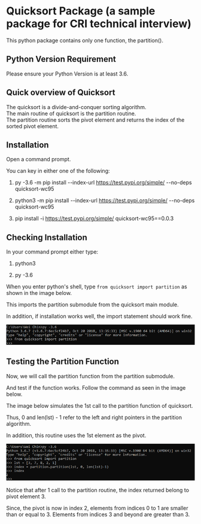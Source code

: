 # Quicksort Package (a sample package for CRI technical interview)
This python package contains only one function, the partition().

## Python Version Requirement
Please ensure your Python Version is at least 3.6.

## Quick overview of Quicksort
The quicksort is a divide-and-conquer sorting algorithm. <br/>
The main routine of quicksort is the partition routine. <br/>
The partition routine sorts the pivot element and returns the index of the sorted pivot element.

## Installation
Open a command prompt.

You can key in either one of the following:

1. py -3.6 -m pip install --index-url https://test.pypi.org/simple/ --no-deps quicksort-wc95

2. python3 -m pip install --index-url https://test.pypi.org/simple/ --no-deps quicksort-wc95

3. pip install -i https://test.pypi.org/simple/ quicksort-wc95==0.0.3

## Checking Installation 

In your command prompt either type:
1. python3

2. py -3.6

When you enter python's shell, type `from quicksort import partition` as shown in the image below.<br/>

This imports the partition submodule from the quicksort main module. <br/>

In addition, if installation works well, the import statement should work fine.<br/>

![Alt Text](images/img1.png)

## Testing the Partition Function
Now, we will call the partition function from the partition submodule.<br/>

And test if the function works. Follow the command as seen in the image below. <br/>

The image below simulates the 1st call to the partition function of quicksort. <br/>

Thus, 0 and len(lst) - 1 refer to the left and right pointers in the partition algorithm. <br/>

In addition, this routine uses the 1st element as the pivot. <br/>

![Alt Text](images/img2.png)

Notice that after 1 call to the partition routine, the index returned belong to pivot element 3.<br/>

Since, the pivot is now in index 2, elements from indices 0 to 1 are smaller than or equal to 3.
Elements from indices 3 and beyond are greater than 3.



